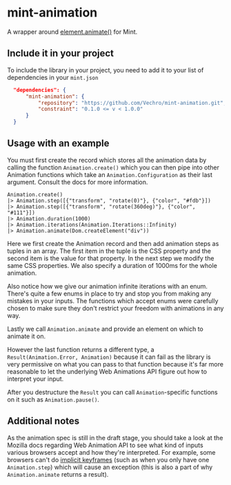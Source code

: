 # mint-animation

A wrapper around [element.animate()](https://developer.mozilla.org/en-US/docs/Web/API/Element/animate) for Mint.

## Include it in your project

To include the library in your project, you need to add it to your list of dependencies in your `mint.json`

```json
  "dependencies": {
      "mint-animation": {
          "repository": "https://github.com/Vechro/mint-animation.git",
          "constraint": "0.1.0 <= v < 1.0.0"
      }
  }
```

## Usage with an example

You must first create the record which stores all the animation data by calling the function `Animation.create()` which you can then pipe into other Animation functions which take an `Animation.Configuration` as their last argument. Consult the docs for more information.

```mint
Animation.create()
|> Animation.step([{"transform", "rotate(0)"}, {"color", "#fdb"}])
|> Animation.step([{"transform", "rotate(360deg)"}, {"color", "#111"}])
|> Animation.duration(1000)
|> Animation.iterations(Animation.Iterations::Infinity)
|> Animation.animate(Dom.createElement("div"))
```

Here we first create the Animation record and then add animation steps as tuples in an array. The first item in the tuple is the CSS property and the second item is the value for that property.
In the next step we modify the same CSS properties. We also specify a duration of 1000ms for the whole animation.

Also notice how we give our animation infinite iterations with an enum. There's quite a few enums in place to try and stop you from making any mistakes in your inputs. The functions which accept enums were carefully chosen to make sure they don't restrict your freedom with animations in any way.

Lastly we call `Animation.animate` and provide an element on which to animate it on.

However the last function returns a different type, a `Result(Animation.Error, Animation)` because it can fail as the library is very permissive on what you can pass to that function because it's far more reasonable to let the underlying Web Animations API figure out how to interpret your input.

After you destructure the `Result` you can call `Animation`-specific functions on it such as `Animation.pause()`.

## Additional notes

As the animation spec is still in the draft stage, you should take a look at the Mozilla docs regarding Web Animation API to see what kind of inputs various browsers accept and how they're interpreted. For example, some browsers can't do [implicit keyframes](https://developer.mozilla.org/en-US/docs/Web/API/Element/animate#Implicit_tofrom_keyframes) (such as when you only have one `Animation.step`) which will cause an exception (this is also a part of why `Animation.animate` returns a result).
